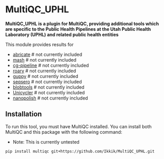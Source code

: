 # MultiQC_UPHL

**MultiQC_UPHL is a plugin for MultiQC, providing additional tools which are specific to the Public Health Pipelines at the Utah Public Health Laboratory (UPHL) and related public health entities**

This module provides results for 
* [abricate](https://github.com/tseemann/abricate) # not currently included
* [mash](https://github.com/marbl/Mash) # not currently included
* [cg-pipeline](https://github.com/lskatz/CG-Pipeline) # not currently included
* [roary](https://sanger-pathogens.github.io/Roary/) # not currently included
* [guppy]() # not currently included
* [seqsero](https://github.com/denglab/SeqSero) # not currently included
* [blobtools](https://blobtools.readme.io/docs/what-is-blobtools) # not currently included
* [Unicycler](https://github.com/rrwick/Unicycler) # not currently included
* [nanopolish](https://nanopolish.readthedocs.io/en/latest/) # not currently included

## Installation
To run this tool, you must have MultiQC installed. You can install both
MultiQC and this package with the following command:
* Note: This is currently untested
```
pip install multiqc git+https://github.com/Ikkik/MultiQC_UPHL.git
```
